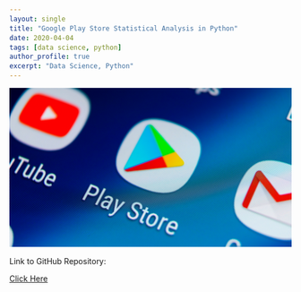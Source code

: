 ```yaml
---
layout: single
title: "Google Play Store Statistical Analysis in Python"
date: 2020-04-04
tags: [data science, python]
author_profile: true
excerpt: "Data Science, Python"
---
```

![Google Play Store](/images/googleplay.jpg "Google Play Store Statistical Analysis in Python")

Link to GitHub Repository:

[Click Here](https://github.com/davidsuffolk/Google-Play-Store-Reviews-Statistical-Analysis)
